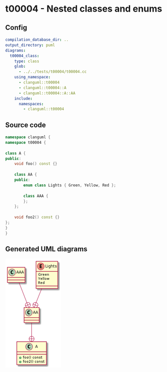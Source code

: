 # t00004 - Nested classes and enums
## Config
```yaml
compilation_database_dir: ..
output_directory: puml
diagrams:
  t00004_class:
    type: class
    glob:
      - ../../tests/t00004/t00004.cc
    using_namespace:
      - clanguml::t00004
      - clanguml::t00004::A
      - clanguml::t00004::A::AA
    include:
      namespaces:
        - clanguml::t00004

```
## Source code
```cpp
namespace clanguml {
namespace t00004 {

class A {
public:
    void foo() const {}

    class AA {
    public:
        enum class Lights { Green, Yellow, Red };

        class AAA {
        };
    };

    void foo2() const {}
};
}
}

```
## Generated UML diagrams
![t00004_class](./t00004_class.png "Nested classes and enums")
